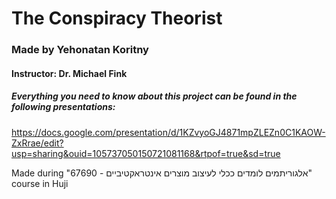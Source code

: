 # The Conspiracy Theorist

### Made by Yehonatan Koritny
#### Instructor: Dr. Michael Fink

##### Everything you need to know about this project can be found in the following presentations:

https://docs.google.com/presentation/d/1KZvyoGJ4871mpZLEZn0C1KAOW-ZxRrae/edit?usp=sharing&ouid=105737050150721081168&rtpof=true&sd=true

Made during "אלגוריתמים לומדים ככלי לעיצוב מוצרים אינטראקטיביים - 67690"  course in Huji
